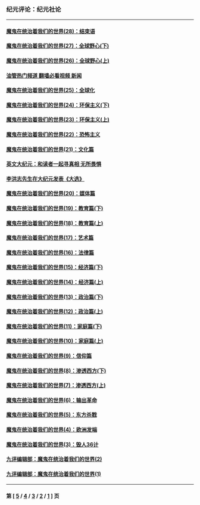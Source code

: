 ### 纪元评论：纪元社论
---
#### [魔鬼在统治着我们的世界(28)：结束语](../../pages/nsc422/n10936246.md?03150330) 
#### [魔鬼在统治着我们的世界(27)：全球野心(下)](../../pages/nsc422/n10928319.md?03150330) 
#### [魔鬼在统治着我们的世界(26)：全球野心(上)](../../pages/nsc422/n10900318.md?03150330) 
#### [油管热门频道 翻墙必看视频 新闻](ok?03150330)
#### [魔鬼在统治着我们的世界(25)：全球化](../../pages/nsc422/n10788205.md?03150330) 
#### [魔鬼在统治着我们的世界(24)：环保主义(下)](../../pages/nsc422/n10695307.md?03150330) 
#### [魔鬼在统治着我们的世界(23)：环保主义(上)](../../pages/nsc422/n10688613.md?03150330) 
#### [魔鬼在统治着我们的世界(22)：恐怖主义](../../pages/nsc422/n10614727.md?03150330) 
#### [魔鬼在统治着我们的世界(21)：文化篇](../../pages/nsc422/n10597706.md?03150330) 
#### [英文大纪元：和读者一起寻真相 无所畏惧](../../pages/nsc422/n12542027.md?03150330) 
#### [李洪志先生在大纪元发表《大选》](../../pages/nsc422/n12534746.md?03150330) 
#### [魔鬼在统治着我们的世界(20)：媒体篇](../../pages/nsc422/n10586579.md?03150330) 
#### [魔鬼在统治着我们的世界(19)：教育篇(下)](../../pages/nsc422/n10564808.md?03150330) 
#### [魔鬼在统治着我们的世界(18)：教育篇(上)](../../pages/nsc422/n10526970.md?03150330) 
#### [魔鬼在统治着我们的世界(17)：艺术篇](../../pages/nsc422/n10499093.md?03150330) 
#### [魔鬼在统治着我们的世界(16)：法律篇](../../pages/nsc422/n10485969.md?03150330) 
#### [魔鬼在统治着我们的世界(15)：经济篇(下)](../../pages/nsc422/n10469975.md?03150330) 
#### [魔鬼在统治着我们的世界(14)：经济篇(上)](../../pages/nsc422/n10457370.md?03150330) 
#### [魔鬼在统治着我们的世界(13)：政治篇(下)](../../pages/nsc422/n10448270.md?03150330) 
#### [魔鬼在统治着我们的世界(12)：政治篇(上)](../../pages/nsc422/n10444576.md?03150330) 
#### [魔鬼在统治着我们的世界(11)：家庭篇(下)](../../pages/nsc422/n10440961.md?03150330) 
#### [魔鬼在统治着我们的世界(10)：家庭篇(上)](../../pages/nsc422/n10435448.md?03150330) 
#### [魔鬼在统治着我们的世界(9)：信仰篇](../../pages/nsc422/n10432159.md?03150330) 
#### [魔鬼在统治着我们的世界(8)：渗透西方(下)](../../pages/nsc422/n10429603.md?03150330) 
#### [魔鬼在统治着我们的世界(7)：渗透西方(上)](../../pages/nsc422/n10426013.md?03150330) 
#### [魔鬼在统治着我们的世界(6)：输出革命](../../pages/nsc422/n10421536.md?03150330) 
#### [魔鬼在统治着我们的世界(5)：东方杀戮](../../pages/nsc422/n10417707.md?03150330) 
#### [魔鬼在统治着我们的世界(4)：欧洲发端](../../pages/nsc422/n10414890.md?03150330) 
#### [魔鬼在统治着我们的世界(3)：毁人36计](../../pages/nsc422/n10411583.md?03150330) 
#### [九评编辑部：魔鬼在统治着我们的世界(2)](../../pages/nsc422/n10410036.md?03150330) 
#### [九评编辑部：魔鬼在统治着我们的世界(1)](../../pages/nsc422/n10406825.md?03150330) 

---
#### 第 [ [5](./5.md?03150330) / [4](./4.md?03150330) / [3](./3.md?03150330) / [2](./2.md?03150330) / [1](./1.md?03150330) ] 页
